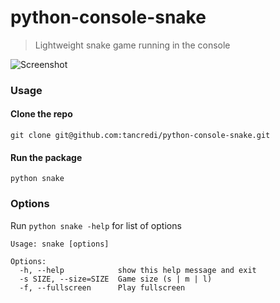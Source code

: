 # python-console-snake

> Lightweight snake game running in the console

![Screenshot](http://s21.postimg.org/4ruxnq90n/snake_2.png)

### Usage

#### Clone the repo
```
git clone git@github.com:tancredi/python-console-snake.git
```

#### Run the package
```
python snake
```

### Options

Run `python snake -help` for list of options

```
Usage: snake [options]

Options:
  -h, --help            show this help message and exit
  -s SIZE, --size=SIZE  Game size (s | m | l)
  -f, --fullscreen      Play fullscreen
```
